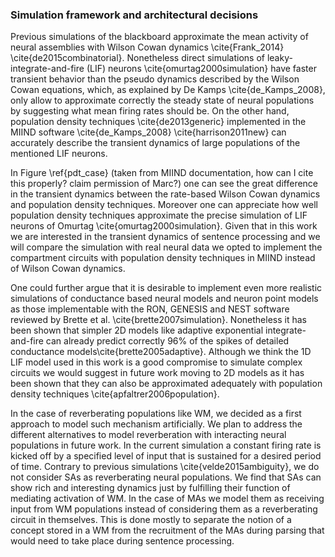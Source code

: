### Simulation framework and architectural decisions

Previous simulations of the blackboard approximate the mean activity of neural assemblies with Wilson Cowan dynamics \cite{Frank_2014} \cite{de2015combinatorial}. Nonetheless direct simulations of leaky-integrate-and-fire (LIF) neurons \cite{omurtag2000simulation} have faster transient behavior than the pseudo dynamics described by the Wilson Cowan equations, which, as explained by De Kamps \cite{de_Kamps_2008}, only allow to approximate correctly the steady state of neural populations by suggesting what mean firing rates should be. On the other hand, population density techniques \cite{de2013generic} implemented in the MIIND software \cite{de_Kamps_2008} \cite{harrison2011new} can accurately describe the transient dynamics of large populations of the mentioned LIF neurons.

In Figure \ref{pdt_case} (taken from MIIND documentation, how can I cite this properly? claim permission of Marc?) one can see the great difference in the transient dynamics between the rate-based Wilson Cowan dynamics and population density techniques. Moreover one can appreciate how well population density techniques approximate the precise simulation of LIF neurons of Omurtag \cite{omurtag2000simulation}. Given that in this work we are interested in the transient dynamics of sentence processing and we will compare the simulation with real neural data we opted to implement the compartment circuits with population density techniques in MIIND instead of Wilson Cowan dynamics.

One could further argue that it is desirable to implement even more realistic simulations of conductance based neural models and neuron point models as those implementable with the RON, GENESIS and NEST software reviewed by Brette et al. \cite{brette2007simulation}. Nonetheless it has been shown that simpler 2D models like adaptive exponential integrate-and-fire can already predict correctly 96% of the spikes of detailed conductance models\cite{brette2005adaptive}. Although we think the 1D LIF model used in this work is a good compromise to simulate complex circuits we would suggest in future work moving to 2D models as it has been shown that they can also be approximated adequately with population density techniques \cite{apfaltrer2006population}.

In the case of reverberating populations like WM, we decided as a first approach to model such mechanism artificially. We plan to address the different alternatives to model reverberation with interacting neural populations in future work. In the current simulation a constant firing rate is kicked off by a specified level of input that is sustained for a desired period of time. Contrary to previous simulations \cite{velde2015ambiguity}, we do not consider SAs as reverberating neural populations. We find that SAs can show rich and interesting dynamics just by fulfilling their function of mediating activation of WM. In the case of MAs we model them as receiving input from WM populations instead of considering them as a reverberating circuit in themselves. This is done mostly to separate the notion of a concept stored in a WM from the recruitment of the MAs during parsing that would need to take place during sentence processing.